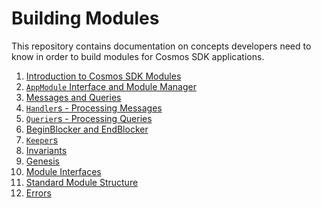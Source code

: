 <!--
order: false
parent:
  order: 5
-->

# Building Modules

This repository contains documentation on concepts developers need to know in order to build modules for Cosmos SDK applications.

1. [Introduction to Cosmos SDK Modules](./intro.md)
2. [`AppModule` Interface and Module Manager](./module-manager.md)
3. [Messages and Queries](./messages-and-queries.md)
4. [`Handler`s - Processing Messages](./handler.md)
5. [`Querier`s - Processing Queries](./querier.md)
6. [BeginBlocker and EndBlocker](./beginblock-endblock.md)
7. [`Keeper`s](./keeper.md)
8. [Invariants](./invariants.md)
9. [Genesis](./genesis.md)
10. [Module Interfaces](./module-interfaces.md)
11. [Standard Module Structure](./structure.md)
12. [Errors](./errors.md)
